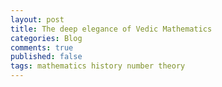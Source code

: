 ```yaml
---
layout: post
title: The deep elegance of Vedic Mathematics
categories: Blog
comments: true
published: false
tags: mathematics history number theory
---
```

